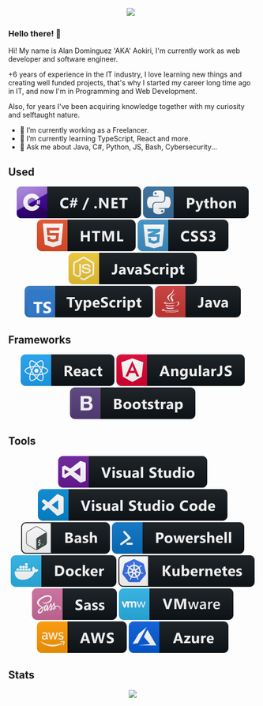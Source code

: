<p align='center'>
<a href="https://www.linkedin.com/in/acdr/"><img height="64" src="https://cdn1.iconfinder.com/data/icons/logotypes/32/circle-linkedin-512.png"></a>&nbsp;&nbsp;
</p>  

### Hello there! 👋

Hi! My name is Alan Dominguez 'AKA' Aokiri, I'm currently work as web developer and software engineer.

+6 years of experience in the IT industry, I love learning new things and creating well funded projects, that's why I started my career long time ago in IT, and now I'm in Programming and Web Development.

Also, for years I've been acquiring knowledge together with my curiosity and selftaught nature.

- 🔭 I’m currently working as a Freelancer.
- 🌱 I’m currently learning TypeScript, React and more.
- 💬 Ask me about Java, C#, Python, JS, Bash, Cybersecurity...

## Used

   <p align="center">
      <img src="https://github.com/Aokiri/Aokiri/blob/main/Assets/csharp_dotnet.svg" />
      <img src="https://github.com/Aokiri/Aokiri/blob/main/Assets/python.svg" />
      <img src="https://github.com/Aokiri/Aokiri/blob/main/Assets/html.svg" />
      <img src="https://github.com/Aokiri/Aokiri/blob/main/Assets/css3.svg" />
      <img src="https://github.com/Aokiri/Aokiri/blob/main/Assets/js.svg" />
      <img src="https://github.com/Aokiri/Aokiri/blob/main/Assets/typescript.svg" />
      <img src="https://github.com/Aokiri/Aokiri/blob/main/Assets/java.svg" />
   </p>  

## Frameworks

   <p align="center">
      <img src="https://github.com/Aokiri/Aokiri/blob/main/Assets/react.svg" />
      <img src="https://github.com/Aokiri/Aokiri/blob/main/Assets/angular.svg" />
      <img src="https://github.com/Aokiri/Aokiri/blob/main/Assets/bootstrap.svg" />
   </p>

## Tools

   <p align="center">
      <img src="https://github.com/Aokiri/Aokiri/blob/main/Assets/visualstudio.svg" />
      <img src="https://github.com/Aokiri/Aokiri/blob/main/Assets/visualstudio_code.svg" />
      <img src="https://github.com/Aokiri/Aokiri/blob/main/Assets/bash.svg" />
      <img src="https://github.com/Aokiri/Aokiri/blob/main/Assets/powershell.svg" />
      <img src="https://github.com/Aokiri/Aokiri/blob/main/Assets/docker.svg" />
      <img src="https://github.com/Aokiri/Aokiri/blob/main/Assets/kubernetes.svg" />
      <img src="https://github.com/Aokiri/Aokiri/blob/main/Assets/sass.svg" />
      <img src="https://github.com/Aokiri/Aokiri/blob/main/Assets/vmware.svg" />
      <img src="https://github.com/Aokiri/Aokiri/blob/main/Assets/aws.svg" />
      <img src="https://github.com/Aokiri/Aokiri/blob/main/Assets/azure.svg" />
   </p>
   
## Stats   

   <p align="center">
      <img width="45%" src="https://github-readme-stats.vercel.app/api?username=Aokiri&layout=compact&theme=react&hide_border=true&count_private=true&show_icons=true"/>
   </p>
